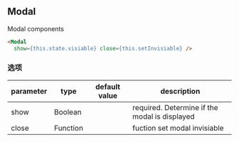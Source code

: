 
## Modal

Modal components

```html
<Modal
  show={this.state.visiable} close={this.setInvisiable} />
```


### 选项

| parameter   | type     | default value | description                                         |
| ----------- | -------- | ------------- | --------------------------------------------------- |
| show     | Boolean    |               | required. Determine if the modal is displayed 
| close    | Function   |               | fuction set modal invisiable
